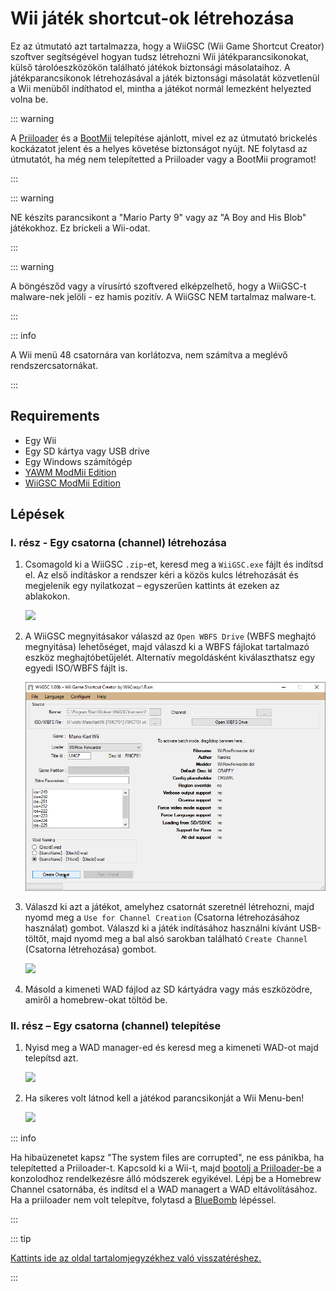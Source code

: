 # Wii játék shortcut-ok létrehozása

Ez az útmutató azt tartalmazza, hogy a WiiGSC (Wii Game Shortcut Creator) szoftver segítségével hogyan tudsz létrehozni Wii játékparancsikonokat, külső tárolóeszközökön található játékok biztonsági másolataihoz. A játékparancsikonok létrehozásával a játék biztonsági másolatát közvetlenül a Wii menüből indíthatod el, mintha a játékot normál lemezként helyezted volna be.

::: warning

A [Priiloader](priiloader) és a [BootMii](bootmii) telepítése ajánlott, mivel ez az útmutató brickelés kockázatot jelent és a helyes követése biztonságot nyújt. NE folytasd az útmutatót, ha még nem telepítetted a Priiloader vagy a BootMii programot!

:::

::: warning

NE készíts parancsikont a "Mario Party 9" vagy az "A Boy and His Blob" játékokhoz. Ez brickeli a Wii-odat.

:::

::: warning

A böngésződ vagy a vírusírtó szoftvered elképzelhető, hogy a WiiGSC-t malware-nek jelöli - ez hamis pozitív. A WiiGSC NEM tartalmaz malware-t.

:::

::: info

A Wii menü 48 csatornára van korlátozva, nem számítva a meglévő rendszercsatornákat.

:::

## Requirements

- Egy Wii
- Egy SD kártya vagy USB drive
- Egy Windows számítógép
- [YAWM ModMii Edition](yawmme)
- [WiiGSC ModMii Edition](https://github.com/modmii/WiiGSC/releases)

## Lépések

### I. rész - Egy csatorna (channel) létrehozása

1. Csomagold ki a WiiGSC `.zip`-et, keresd meg a `WiiGSC.exe` fájlt és indítsd el. Az első indításkor a rendszer kéri a közös kulcs létrehozását és megjelenik egy nyilatkozat – egyszerűen kattints át ezeken az ablakokon.

   ![](/images/desktop-apps/wiigsc/wiigsc-disclaimer.png)

2. A WiiGSC megnyitásakor válaszd az `Open WBFS Drive` (WBFS meghajtó megnyitása) lehetőséget, majd válaszd ki a WBFS fájlokat tartalmazó eszköz meghajtóbetűjelét. Alternatív megoldásként kiválaszthatsz egy egyedi ISO/WBFS fájlt is.

   ![](/images/desktop-apps/wiigsc/wiigsc-selection.png)

3. Válaszd ki azt a játékot, amelyhez csatornát szeretnél létrehozni, majd nyomd meg a `Use for Channel Creation` (Csatorna létrehozásához használat) gombot. Válaszd ki a játék indításához használni kívánt USB-töltőt, majd nyomd meg a bal alsó sarokban található `Create Channel` (Csatorna létrehozása) gombot.

   ![](/images/desktop-apps/wiigsc/wiigsc-creation.png)

4. Másold a kimeneti WAD fájlod az SD kártyádra vagy más eszközödre, amiről a homebrew-okat töltöd be.

### II. rész – Egy csatorna (channel) telepítése

1. Nyisd meg a WAD manager-ed és keresd meg a kimeneti WAD-ot majd telepítsd azt.

   ![](/images/desktop-apps/wiigsc/wiigsc-install.png)

2. Ha sikeres volt látnod kell a játékod parancsikonját a Wii Menu-ben!

   ![](/images/desktop-apps/wiigsc/wiigsc-success.png)

::: info

Ha hibaüzenetet kapsz "The system files are corrupted", ne ess pánikba, ha telepítetted a Priiloader-t. Kapcsold ki a Wii-t, majd [bootolj a Priiloader-be](priiloader#section-iii---entering-priiloader) a konzolodhoz rendelkezésre álló módszerek egyikével. Lépj be a Homebrew Channel csatornába, és indítsd el a WAD managert a WAD eltávolításához. Ha a priiloader nem volt telepítve, folytasd a [BlueBomb](bluebomb) lépéssel.

:::

::: tip

[Kattints ide az oldal tartalomjegyzékhez való visszatéréshez.](site-navigation)

:::
